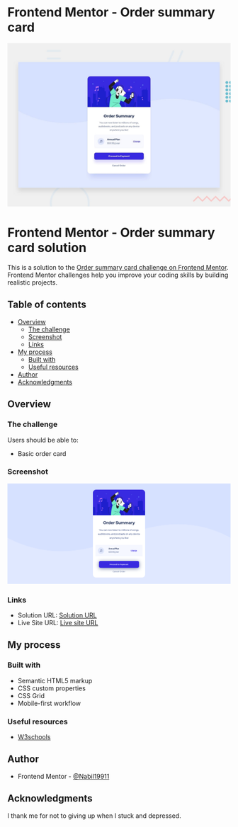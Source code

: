 # Frontend Mentor - Order summary card

![Design preview for the Order summary card coding challenge](./design/desktop-preview.jpg)

# Frontend Mentor - Order summary card solution

This is a solution to the [Order summary card challenge on Frontend Mentor](https://www.frontendmentor.io/challenges/order-summary-component-QlPmajDUj). Frontend Mentor challenges help you improve your coding skills by building realistic projects.

## Table of contents

- [Overview](#overview)
  - [The challenge](#the-challenge)
  - [Screenshot](#screenshot)
  - [Links](#links)
- [My process](#my-process)
  - [Built with](#built-with)
  - [Useful resources](#useful-resources)
- [Author](#author)
- [Acknowledgments](#acknowledgments)

## Overview

### The challenge

Users should be able to:

- Basic order card

### Screenshot

![My Solution](./solution/My-Solution-Frontend-Mentor-Order-summary-card.png)

### Links

- Solution URL: [Solution URL](https://github.com/Nabil19911/Order-Summary-FrontEnd-Mentor-)
- Live Site URL: [Live site URL](https://nabil19911.github.io/Order-Summary-FrontEnd-Mentor-/)

## My process

### Built with

- Semantic HTML5 markup
- CSS custom properties
- CSS Grid
- Mobile-first workflow

### Useful resources

- [W3schools](https://www.w3schools.com/)

## Author

- Frontend Mentor - [@Nabil19911](https://www.frontendmentor.io/profile/Nabil19911)

## Acknowledgments

I thank me for not to giving up when I stuck and depressed.
